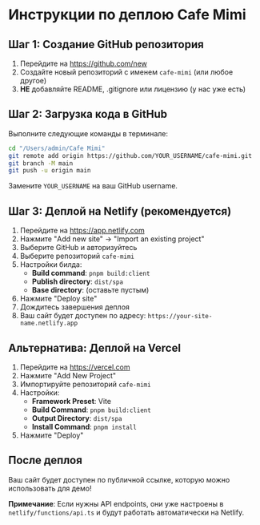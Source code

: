 # Инструкции по деплою Cafe Mimi

## Шаг 1: Создание GitHub репозитория

1. Перейдите на https://github.com/new
2. Создайте новый репозиторий с именем `cafe-mimi` (или любое другое)
3. **НЕ** добавляйте README, .gitignore или лицензию (у нас уже есть)

## Шаг 2: Загрузка кода в GitHub

Выполните следующие команды в терминале:

```bash
cd "/Users/admin/Cafe Mimi"
git remote add origin https://github.com/YOUR_USERNAME/cafe-mimi.git
git branch -M main
git push -u origin main
```

Замените `YOUR_USERNAME` на ваш GitHub username.

## Шаг 3: Деплой на Netlify (рекомендуется)

1. Перейдите на https://app.netlify.com
2. Нажмите "Add new site" → "Import an existing project"
3. Выберите GitHub и авторизуйтесь
4. Выберите репозиторий `cafe-mimi`
5. Настройки билда:
   - **Build command**: `pnpm build:client`
   - **Publish directory**: `dist/spa`
   - **Base directory**: (оставьте пустым)
6. Нажмите "Deploy site"
7. Дождитесь завершения деплоя
8. Ваш сайт будет доступен по адресу: `https://your-site-name.netlify.app`

## Альтернатива: Деплой на Vercel

1. Перейдите на https://vercel.com
2. Нажмите "Add New Project"
3. Импортируйте репозиторий `cafe-mimi`
4. Настройки:
   - **Framework Preset**: Vite
   - **Build Command**: `pnpm build:client`
   - **Output Directory**: `dist/spa`
   - **Install Command**: `pnpm install`
5. Нажмите "Deploy"

## После деплоя

Ваш сайт будет доступен по публичной ссылке, которую можно использовать для демо!

**Примечание**: Если нужны API endpoints, они уже настроены в `netlify/functions/api.ts` и будут работать автоматически на Netlify.

